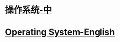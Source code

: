 
# [操作系统-中](https://github.com/Carpe-Wang/Interview/blob/main/OS.md)
# [Operating System-English](https://github.com/Carpe-Wang/Interview/blob/main/OS%20English.md)

